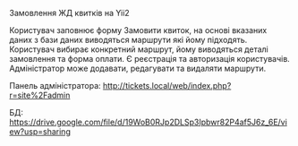 Замовлення ЖД квитків на Yii2
 
Користувач заповнює форму Замовити квиток, на основі вказаних даних з бази даних виводяться маршрути які йому підходять. Користувач вибирає конкретний маршрут, йому виводяться деталі замовлення та форма оплати.
Є реєстрація та авторизація користувачів. Адміністратор може додавати, редагувати та видаляти маршрути. 

Панель адміністратора: http://tickets.local/web/index.php?r=site%2Fadmin

БД: https://drive.google.com/file/d/19WoB0RJp2DLSp3Ipbwr82P4af5J6z_6E/view?usp=sharing
